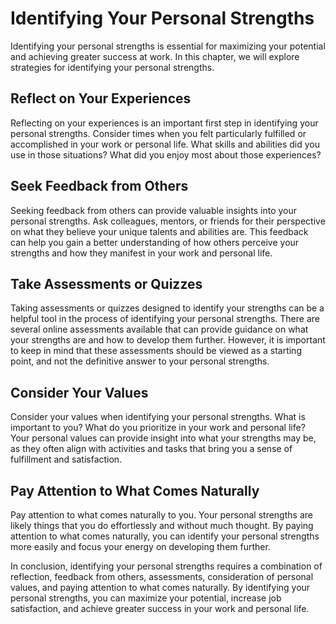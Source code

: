 Identifying Your Personal Strengths
==================================================================

Identifying your personal strengths is essential for maximizing your potential and achieving greater success at work. In this chapter, we will explore strategies for identifying your personal strengths.

Reflect on Your Experiences
---------------------------

Reflecting on your experiences is an important first step in identifying your personal strengths. Consider times when you felt particularly fulfilled or accomplished in your work or personal life. What skills and abilities did you use in those situations? What did you enjoy most about those experiences?

Seek Feedback from Others
-------------------------

Seeking feedback from others can provide valuable insights into your personal strengths. Ask colleagues, mentors, or friends for their perspective on what they believe your unique talents and abilities are. This feedback can help you gain a better understanding of how others perceive your strengths and how they manifest in your work and personal life.

Take Assessments or Quizzes
---------------------------

Taking assessments or quizzes designed to identify your strengths can be a helpful tool in the process of identifying your personal strengths. There are several online assessments available that can provide guidance on what your strengths are and how to develop them further. However, it is important to keep in mind that these assessments should be viewed as a starting point, and not the definitive answer to your personal strengths.

Consider Your Values
--------------------

Consider your values when identifying your personal strengths. What is important to you? What do you prioritize in your work and personal life? Your personal values can provide insight into what your strengths may be, as they often align with activities and tasks that bring you a sense of fulfillment and satisfaction.

Pay Attention to What Comes Naturally
-------------------------------------

Pay attention to what comes naturally to you. Your personal strengths are likely things that you do effortlessly and without much thought. By paying attention to what comes naturally, you can identify your personal strengths more easily and focus your energy on developing them further.

In conclusion, identifying your personal strengths requires a combination of reflection, feedback from others, assessments, consideration of personal values, and paying attention to what comes naturally. By identifying your personal strengths, you can maximize your potential, increase job satisfaction, and achieve greater success in your work and personal life.
